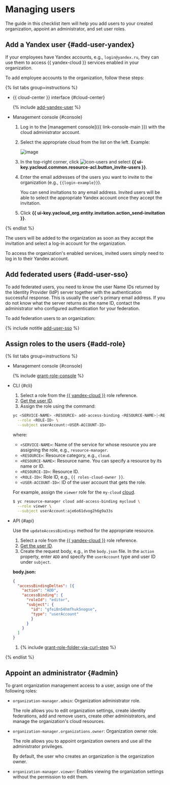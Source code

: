 # Managing users

The guide in this checklist item will help you add users to your created organization, appoint an administrator, and set user roles.

## Add a Yandex user {#add-user-yandex}

If your employees have Yandex accounts, e.g., `login@yandex.ru`, they can use them to access {{ yandex-cloud }} services enabled in your organization.

To add employee accounts to the organization, follow these steps:

{% list tabs group=instructions %}

- {{ cloud-center }} interface {#cloud-center}

  {% include [add-yandex-user](../../_includes/organization/add-yandex-user.md) %}

- Management console {#console}

    1. Log in to the [management console]({{ link-console-main }}) with the cloud administrator account.

    1. Select the appropriate cloud from the list on the left. Example:

        ![image](../../_assets/resource-manager/switch-cloud-n-n.png)

    1. In the top-right corner, click ![icon-users](../../_assets/console-icons/ellipsis.svg) and select **{{ ui-key.yacloud.common.resource-acl.button_invite-users }}**.

    1. Enter the email addresses of the users you want to invite to the organization (e.g., `{{login-example}}`).

        You can send invitations to any email address. Invited users will be able to select the appropriate Yandex account once they accept the invitation.

    1. Click **{{ ui-key.yacloud_org.entity.invitation.action_send-invitation }}**.

{% endlist %}

The users will be added to the organization as soon as they accept the invitation and select a log-in account for the organization.

To access the organization's enabled services, invited users simply need to log in to their Yandex account.

## Add federated users {#add-user-sso}

To add federated users, you need to know the user Name IDs returned by the Identity Provider (IdP) server together with the authentication successful response. This is usually the user's primary email address. If you do not know what the server returns as the name ID, contact the administrator who configured authentication for your federation.

To add federation users to an organization:

{% include notitle [add-user-sso](../../_includes/organization/add-user-sso.md) %}

## Assign roles to the users {#add-role}

{% list tabs group=instructions %}

- Management console {#console}

  {% include [grant-role-console](../../_includes/grant-role-console.md) %}


- CLI {#cli}

  1. Select a role from the [{{ yandex-cloud }}](../../iam/roles-reference.md) role reference.
  1. [Get the user ID](../../organization/operations/users-get.md).
  1. Assign the role using the command:

    ```bash
    yc <SERVICE-NAME> <RESOURCE> add-access-binding <RESOURCE-NAME>|<RESOURCE-ID> \
      --role <ROLE-ID> \
      --subject userAccount:<USER-ACCOUNT-ID>
    ```

    where:

    * `<SERVICE-NAME>`: Name of the service for whose resource you are assigning the role, e.g., `resource-manager`.
    * `<RESOURCE>`: Resource category, e.g., `cloud`.
    * `<RESOURCE-NAME>`: Resource name. You can specify a resource by its name or ID.
    * `<RESOURCE-ID>`: Resource ID.
    * `<ROLE-ID>`: Role ID, e.g., `{{ roles-cloud-owner }}`.
    * `<USER-ACCOUNT-ID>`: ID of the user account that gets the role.

    For example, assign the `viewer` role for the `my-cloud` [cloud](../../resource-manager/concepts/resources-hierarchy.md#folder).

    ```bash
    $ yc resource-manager cloud add-access-binding mycloud \
      --role viewer \
      --subject userAccount:aje6o61dvog2h6g9a33s
    ```

- API {#api}

  Use the `updateAccessBindings` method for the appropriate resource.

  1. Select a role from the [{{ yandex-cloud }}](../../iam/roles-reference.md) role reference.
  1. [Get the user ID](../../organization/operations/users-get.md).
  1. Create the request body, e.g., in the `body.json` file. In the `action` property, enter `ADD` and specify the `userAccount` type and user ID under `subject`.

    **body.json:**
    ```json
    {
      "accessBindingDeltas": [{
        "action": "ADD",
        "accessBinding": {
          "roleId": "editor",
          "subject": {
            "id": "gfei8n54hmfhuk5nogse",
            "type": "userAccount"
            }
          }
        }
      ]
    }
    ```

  1. {% include [grant-role-folder-via-curl-step](../../_includes/iam/grant-role-folder-via-curl-step.md) %}

{% endlist %}


## Appoint an administrator {#admin}

To grant organization management access to a user, assign one of the following roles:

* `organization-manager.admin`: Organization administrator role.

  The role allows you to edit organization settings, create identity federations, add and remove users, create other administrators, and manage the organization's cloud resources.

* `organization-manager.organizations.owner`: Organization owner role.

  The role allows you to appoint organization owners and use all the administrator privileges.

  By default, the user who creates an organization is the organization owner.

* `organization-manager.viewer`: Enables viewing the organization settings without the permission to edit them.